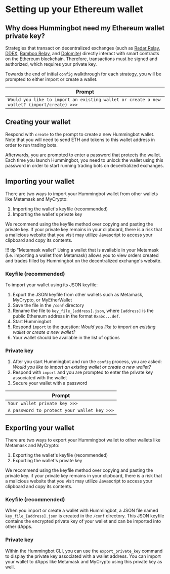 # Setting up your Ethereum wallet

## Why does Hummingbot need my Ethereum wallet private key?

Strategies that transact on decentralized exchanges (such as [Radar Relay](/connectors/radar-relay), [DDEX](/connectors/ddex), [Bamboo Relay](/connectors/bamboo-relay), and [Dolomite](/connectors/dolomite)) directly interact with smart contracts on the Ethereum blockchain. Therefore, transactions must be signed and authorized, which requires your private key.

Towards the end of initial `config` walkthrough for each strategy, you will be prompted to either import or create a wallet.

| Prompt |
|-----|
| `Would you like to import an existing wallet or create a new wallet? (import/create) >>>`

## Creating your wallet

Respond with `create` to the prompt to create a new Hummingbot wallet. Note that you will need to send ETH and tokens to this wallet address in order to run trading bots.

Afterwards, you are prompted to enter a password that protects the wallet. Each time you launch Hummingbot, you need to unlock the wallet using this password in order to start running trading bots on decentralized exchanges.

## Importing your wallet

There are two ways to import your Hummingbot wallet from other wallets like Metamask and MyCrypto:

1. Importing the wallet's keyfile (recommended)
2. Importing the wallet's private key

We recommend using the keyfile method over copying and pasting the private key. If your private key remains in your clipboard, there is a risk that a malicious website that you visit may utilize Javascript to access your clipboard and copy its contents.

!!! tip "Metamask wallet"
    Using a wallet that is available in your Metamask (i.e. importing a wallet from Metamask) allows you to view orders created and trades filled by Hummingbot on the decentralized exchange's website.


### Keyfile (recommended)

To import your wallet using its JSON keyfile:

1. Export the JSON keyfile from other wallets such as Metamask, MyCrypto, or MyEtherWallet
2. Save the file in the `/conf` directory
3. Rename the file to `key_file_[address].json`, where `[address]` is the public Ethereum address in the format `0xabc...def`.
4. Start Hummingbot
5. Respond `import` to the question: *Would you like to import an existing wallet or create a new wallet?*
6. Your wallet should be available in the list of options

### Private key

1. After you start Hummingbot and run the `config` process, you are asked: *Would you like to import an existing wallet or create a new wallet?*
2. Respond with `import` and you are prompted to enter the private key associated with the wallet
3. Secure your wallet with a password

| Prompt |
|-----|
| `Your wallet private key >>>`
| `A password to protect your wallet key >>>`

## Exporting your wallet

There are two ways to export your Hummingbot wallet to other wallets like Metamask and MyCrypto:

1. Exporting the wallet's keyfile (recommended)
2. Exporting the wallet's private key

We recommend using the keyfile method over copying and pasting the private key. if your private key remains in your clipboard, there is a risk that a malicious website that you visit may utilize Javascript to access your clipboard and copy its contents.

### Keyfile (recommended)

When you import or create a wallet with Hummingbot, a JSON file named `key_file_[address].json` is created in the `/conf` directory. This JSON keyfile contains the encrypted private key of your wallet and can be imported into other dApps.

### Private key

Within the Hummingbot CLI, you can use the `export_private_key` command to display the private key associated with a wallet address. You can import your wallet to dApps like Metamask and MyCrypto using this private key as well.
